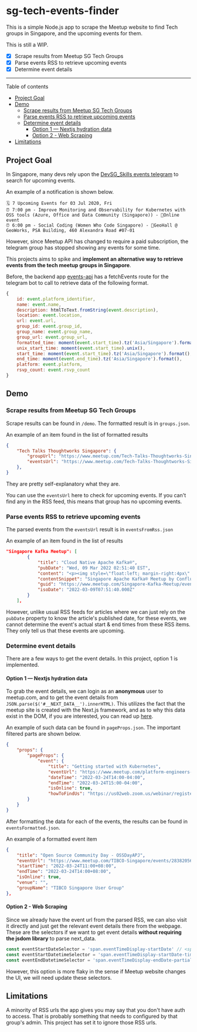 <!-- omit in toc -->
# sg-tech-events-finder

This is a simple Node.js app to scrape the Meetup website to find Tech groups in Singapore, and the upcoming events for them. 

This is still a WIP.

- [x] Scrape results from Meetup SG Tech Groups
- [x] Parse events RSS to retrieve upcoming events
- [x] Determine event details

---

Table of contents

- [Project Goal](#project-goal)
- [Demo](#demo)
  - [Scrape results from Meetup SG Tech Groups](#scrape-results-from-meetup-sg-tech-groups)
  - [Parse events RSS to retrieve upcoming events](#parse-events-rss-to-retrieve-upcoming-events)
  - [Determine event details](#determine-event-details)
    - [Option 1 — Nextjs hydration data](#option-1--nextjs-hydration-data)
    - [Option 2 - Web Scraping](#option-2---web-scraping)
- [Limitations](#limitations)

## Project Goal

In Singapore, many devs rely upon the [DevSG_Skills events telegram](https://t.me/joinchat/BGedIEXk14wejiRXgH7BGw) to search for upcoming events. 

An example of a notification is shown below.

```
🗓 7 Upcoming Events for 03 Jul 2020, Fri 
⏰ 7:00 pm - Improve Monitoring and Observability for Kubernetes with OSS tools (Azure, Office and Data Community (Singapore)) - 📍Online event
⏰ 6:00 pm - Social Coding (Women Who Code Singapore) - 📍GeoHall @ GeoWorks, PSA Building, 460 Alexandra Road #07-01
```

However, since Meetup API has changed to require a paid subscription, the telegram group has stopped showing any events for some time. 

This projects aims to spike and **implement an alternative way to retrieve events from the tech meetup groups in Singapore**.

Before, the backend app [events-api](https://github.com/engineersftw/events-api) has a fetchEvents route for the telegram bot to call to retrieve data of the following format.

```js
{
    id: event.platform_identifier,
    name: event.name,
    description: htmlToText.fromString(event.description),
    location: event.location,
    url: event.url,
    group_id: event.group_id,
    group_name: event.group_name,
    group_url: event.group_url,
    formatted_time: moment(event.start_time).tz('Asia/Singapore').format('DD MMM YYYY, ddd, h:mm a'),
    unix_start_time: moment(event.start_time).unix(),
    start_time: moment(event.start_time).tz('Asia/Singapore').format(),
    end_time: moment(event.end_time).tz('Asia/Singapore').format(),
    platform: event.platform,
    rsvp_count: event.rsvp_count
}
```

## Demo

### Scrape results from Meetup SG Tech Groups

Scrape results can be found in `/demo`. The formatted result is in `groups.json`.

An example of an item found in the list of formatted results

```json
{
    "Tech Talks Thoughtworks Singapore": {
        "groupUrl": "https://www.meetup.com/Tech-Talks-Thoughtworks-Singapore",
        "eventsUrl": "https://www.meetup.com/Tech-Talks-Thoughtworks-Singapore/events/rss"
    },
}
```

They are pretty self-explanatory what they are.

You can use the `eventsUrl` here to check for upcoming events. If you can't find any in the RSS feed, this means that group has no upcoming events.

### Parse events RSS to retrieve upcoming events

The parsed events from the `eventsUrl` result is in `eventsFromRss.json` 

An example of an item found in the list of results 

```json
"Singapore Kafka Meetup": [
        {
            "title": "Cloud Native Apache Kafka®",
            "pubDate": "Wed, 09 Mar 2022 02:51:40 EST",
            "content": "<p><img style=\"float:left; margin-right:4px\" src=\"https://secure.meetupstatic.com/photos/event/6/b/f/1/event_465087633.jpeg\" alt=\"photo\" class=\"photo\" />Singapore Apache Kafka® Meetup by Confluent</p> <p><p>Hello Streamers!</p> <p>Our friends from Serverless Singapore will be hosting this fun and informative meetup!</p> <p>**RSVP and check the link below for more information:**<br/><a href=\"https://www.meetup.com/Serverless-Singapore/events/284319391/\" class=\"linkified\"><a href=\"https://www.meetup.com/Serverless-Singapore/events/284319391/\">https://www.meetup.co...</a></a></p> <p>Find information about upcoming meetups and tons of content from past Apache Kafka® Meetups all over the world:<br/>(<a href=\"https://cnfl.io/meetup-hub\" class=\"linkified\"><a href=\"https://cnfl.io/meetup-hub\">https://cnfl.io/meetup...</a></a>)</p> <p>\\-\\-\\-\\-\\-<br/>Speaker:<br/>Mark Teehan, Principal Solutions Engineer, Confluent</p> <p>Bio:<br/>Mark Teehan is a systems engineer at Confluent in Singapore. In his day-to-day work, Mark engages with organisations that are interested in event streaming, real-time ETL, or anything related to running Apache Kafka systems. Interest in Apache Kafka spans banks, telcos, airlines, digital natives, government departments, insurance, and manufacturing.</p> <p>Talk:<br/>Cloud Native Apache Kafka®</p> <p>Abstract:<br/>Mark will talk about the lessons learned by the Confluent Cloud engineering team from making Apache Kafka serverless as well as deployment decisions to run mission critical Confluent Cloud clusters on any of the major cloud providers in Singapore (or elsewhere).</p> <p>\\-\\-\\-\\-<br/>If you would like to speak or host our next event please let us know! community@(<a href=\"https://confluent.io/\" class=\"linkified\"><a href=\"https://confluent.io/\">https://confluent.io/...</a></a>)</p> </p> <p>Singapore,    - Singapore</p> <p>Thursday, March 17 at 7:00 PM</p> <p>1</p> <p>https://www.meetup.com/Singapore-Kafka-Meetup/events/284501917/</p> ",
            "contentSnippet": "Singapore Apache Kafka® Meetup by Confluent\n \nHello Streamers!\n Our friends from Serverless Singapore will be hosting this fun and informative meetup!\n **RSVP and check the link below for more information:**\nhttps://www.meetup.co...\n Find information about upcoming meetups and tons of content from past Apache Kafka® Meetups all over the world:\n(https://cnfl.io/meetup...)\n \\-\\-\\-\\-\\-\nSpeaker:\nMark Teehan, Principal Solutions Engineer, Confluent\n Bio:\nMark Teehan is a systems engineer at Confluent in Singapore. In his day-to-day work, Mark engages with organisations that are interested in event streaming, real-time ETL, or anything related to running Apache Kafka systems. Interest in Apache Kafka spans banks, telcos, airlines, digital natives, government departments, insurance, and manufacturing.\n Talk:\nCloud Native Apache Kafka®\n Abstract:\nMark will talk about the lessons learned by the Confluent Cloud engineering team from making Apache Kafka serverless as well as deployment decisions to run mission critical Confluent Cloud clusters on any of the major cloud providers in Singapore (or elsewhere).\n \\-\\-\\-\\-\nIf you would like to speak or host our next event please let us know! community@(https://confluent.io/...)\n  \nSingapore,    - Singapore\n Thursday, March 17 at 7:00 PM\n 1\n https://www.meetup.com/Singapore-Kafka-Meetup/events/284501917/",
            "guid": "https://www.meetup.com/Singapore-Kafka-Meetup/events/284501917/",
            "isoDate": "2022-03-09T07:51:40.000Z"
        }
    ],
```

However, unlike usual RSS feeds for articles where we can just rely on the `pubDate` property to know the article's published date, for these events, we cannot determine the event's actual start & end times from these RSS items. They only tell us that these events are upcoming.

### Determine event details

There are a few ways to get the event details. In this project, option 1 is implemented.

#### Option 1 — Nextjs hydration data

To grab the event details, we can login as an **anonymous** user to meetup.com, and to get the event details from `JSON.parse($('#__NEXT_DATA__').innerHTML)`. This utilizes the fact that the meetup site is created with the Next.js framework, and as to why this data exist in the DOM, if you are interested, you can read up [here](https://github.com/vercel/next.js/discussions/15117#:~:text=With%20__NEXT_DATA__%20%2C%20all,a%20performance%20issue%20or%20not.).

An example of such data can be found in `pageProps.json`. The important filtered parts are shown below.

```json
{
    "props": {
        "pageProps": {
            "event": {
                "title": "Getting started with Kubernetes",
                "eventUrl": "https://www.meetup.com/platform-engineers-nyc/events/284092401",
                "dateTime": "2022-03-24T14:00-04:00",
                "endTime": "2022-03-24T15:00-04:00",
                "isOnline": true,
                "howToFindUs": "https://us02web.zoom.us/webinar/register/6316451792552/WN_2Bzx5STATuaM-iBZEZvE5w",
        }
    }
}
```

After formatting the data for each of the events, the results can be found in `eventsFormatted.json`.

An example of a formatted event item

```json
{
    "title": "Open Source Community Day - OSSDayAPJ",
    "eventUrl": "https://www.meetup.com/TIBCO-Singapore/events/283820568",
    "startTime": "2022-03-24T11:00+08:00",
    "endTime": "2022-03-24T14:00+08:00",
    "isOnline": true,
    "venue": "",
    "groupName": "TIBCO Singapore User Group"
},
```

#### Option 2 - Web Scraping

Since we already have the event url from the parsed RSS, we can also visit it directly and just get the relevant event details there from the webpage. These are the selectors if we want to get event details **without requiring the jsdom library** to parse next_data.

```js
const eventStartDateSelector = 'span.eventTimeDisplay-startDate' // <span>Thursday, March 17, 2022</span>
const eventStartDatetimeSelector = 'span.eventTimeDisplay-startDate-time' // <span class="eventTimeDisplay-endDate-partialTime"><span>7:00 PM</span></span>
const eventEndDatetimeSelector = 'span.eventTimeDisplay-endDate-partialTime' // <span class="eventTimeDisplay-endDate-partialTime"><span>8:00 PM</span><span> SST</span></span>
```

However, this option is more flaky in the sense if Meetup website changes the UI, we will need update these selectors.

## Limitations

A minority of RSS urls the app gives you may say that you don't have auth to access. That is probably something that needs to configured by that group's admin. This project has set it to ignore those RSS urls.
